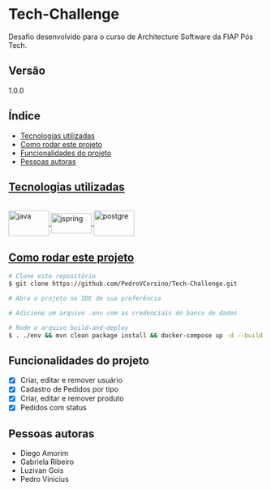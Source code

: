 # Tech-Challenge

Desafio desenvolvido para o curso de Architecture Software da FIAP Pós Tech.

## Versão
1.0.0

## Índice

- <a href="#tecnologias"> Tecnologias utilizadas
- <a href="#rodar-projeto"> Como rodar este projeto
- <a href="#funcionalidades"> Funcionalidades do projeto
- <a href="#pessoas"> Pessoas autoras

## Tecnologias utilizadas
<div style="display: inline_block"><br>
    <img align="center" alt="java" height="50" width="80" src="https://cdn.jsdelivr.net/gh/devicons/devicon/icons/java/java-original-wordmark.svg">    
    <img align="center" alt="jspring" height="40" width="80" src="https://cdn.jsdelivr.net/gh/devicons/devicon/icons/spring/spring-original.svg" />  
    <img align="center" alt="postgre" height="50" width="80" src="https://cdn.jsdelivr.net/gh/devicons/devicon/icons/postgresql/postgresql-original-wordmark.svg">       
</div>

## Como rodar este projeto

```bash
# Clone este repositório
$ git clone https://github.com/PedroVCorsino/Tech-Challenge.git

# Abra o projeto na IDE de sua preferência

# Adicione um arquivo .env com as credenciais do banco de dados

# Rode o arquivo build-and-deploy
$ . ./env && mvn clean package install && docker-compose up -d --build
```

## Funcionalidades do projeto
- [x] Criar, editar e remover usuário
- [x] Cadastro de Pedidos por tipo
- [x] Criar, editar e remover produto
- [x] Pedidos com status

## Pessoas autoras
- Diego Amorim
- Gabriela Ribeiro
- Luzivan Gois
- Pedro Vinicius